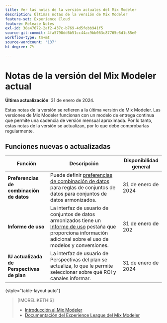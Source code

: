 ```yaml
---
title: Ver las notas de la versión actuales del Mix Modeler
description: Últimas notas de la versión de Mix Modeler
feature-set: Experience Cloud
feature: Release Notes
exl-id: 38a47672-2af2-437c-b769-4d5febb941f5
source-git-commit: 4fa5798dd6b51cc44ac9bb063c87765e6d1c85e0
workflow-type: tm+mt
source-wordcount: '137'
ht-degree: 7%

---
```


# Notas de la versión del Mix Modeler actual

**Última actualización**: 31 de enero de 2024.

Estas notas de la versión se refieren a la última versión de Mix Modeler. Las versiones de Mix Modeler funcionan con un modelo de entrega continua que permite una cadencia de versión mensual aproximada. Por lo tanto, estas notas de la versión se actualizan, por lo que debe comprobarlas regularmente.


## Funciones nuevas o actualizadas

| Función | Descripción | Disponibilidad general |
|---|---|---|
| **Preferencias de combinación de datos** | Puede definir [preferencias de combinación de datos](../harmonize-data/dataset-rules.md#data-merge-preferences) para reglas de conjuntos de datos para conjuntos de datos armonizados. | 31 de enero de 2024 |
| **Informe de uso** | La interfaz de usuario de conjuntos de datos armonizados tiene un [Informe de uso](../harmonize-data/usage-report.md) pestaña que proporciona información adicional sobre el uso de modelos y conversiones. | 31 de enero de 202 |
| **IU actualizada de Perspectivas de plan** | La interfaz de usuario de Perspectivas del plan se actualiza, lo que le permite seleccionar sobre qué ROI y canales informar. | 31 de enero de 2024 |

{style="table-layout:auto"}


>[!MORELIKETHIS]
>
>* [Introducción al Mix Modeler](https://business.adobe.com/products/experience-platform/planning-and-measurement.html)
>* [Documentación del Experience League del Mix Modeler](https://experienceleague.adobe.com/docs/mix-modeler.html?lang=es)
